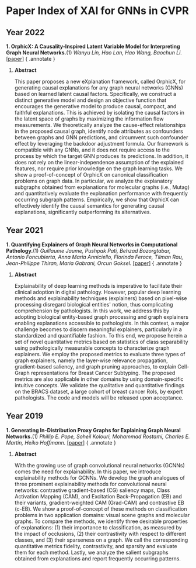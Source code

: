 # **Paper Index of XAI for GNNs in CVPR**

## Year 2022

**1. OrphicX: A Causality-Inspired Latent Variable Model for Interpreting Graph Neural Networks.**(1) *Wanyu Lin, Hao Lan, Hao Wang, Baochun Li.* [[paper]](https://ieeexplore.ieee.org/document/9879285)
{ .annotate }

1.  **Abstract**
   
    This paper proposes a new eXplanation framework, called OrphicX, for generating causal explanations for any graph neural networks (GNNs) based on learned latent causal factors. Specifically, we construct a distinct generative model and design an objective function that encourages the generative model to produce causal, compact, and faithful explanations. This is achieved by isolating the causal factors in the latent space of graphs by maximizing the information flow measurements. We theoretically analyze the cause-effect relationships in the proposed causal graph, identify node attributes as confounders between graphs and GNN predictions, and circumvent such confounder effect by leveraging the backdoor adjustment formula. Our framework is compatible with any GNNs, and it does not require access to the process by which the target GNN produces its predictions. In addition, it does not rely on the linear-independence assumption of the explained features, nor require prior knowledge on the graph learning tasks. We show a proof-of-concept of OrphicX on canonical classification problems on graph data. In particular, we analyze the explanatory subgraphs obtained from explanations for molecular graphs (i.e., Mutag) and quantitatively evaluate the explanation performance with frequently occurring subgraph patterns. Empirically, we show that OrphicX can effectively identify the causal semantics for generating causal explanations, significantly outperforming its alternatives.

## Year 2021


**1. Quantifying Explainers of Graph Neural Networks in Computational Pathology.**(1) *Guillaume Jaume, Pushpak Pati, Behzad Bozorgtabar, Antonio Foncubierta, Anna Maria Anniciello, Florinda Feroce, Tilman Rau, Jean-Philippe Thiran, Maria Gabrani, Orcun Goksel.* [[paper]](https://openaccess.thecvf.com/content/CVPR2021/html/Jaume_Quantifying_Explainers_of_Graph_Neural_Networks_in_Computational_Pathology_CVPR_2021_paper.html)
{ .annotate }

1.  **Abstract**
   
    Explainability of deep learning methods is imperative to facilitate their clinical adoption in digital pathology. However, popular deep learning methods and explainability techniques (explainers) based on pixel-wise processing disregard biological entities' notion, thus complicating comprehension by pathologists. In this work, we address this by adopting biological entity-based graph processing and graph explainers enabling explanations accessible to pathologists. In this context, a major challenge becomes to discern meaningful explainers, particularly in a standardized and quantifiable fashion. To this end, we propose herein a set of novel quantitative metrics based on statistics of class separability using pathologically measurable concepts to characterize graph explainers. We employ the proposed metrics to evaluate three types of graph explainers, namely the layer-wise relevance propagation, gradient-based saliency, and graph pruning approaches, to explain Cell-Graph representations for Breast Cancer Subtyping. The proposed metrics are also applicable in other domains by using domain-specific intuitive concepts. We validate the qualitative and quantitative findings on the BRACS dataset, a large cohort of breast cancer RoIs, by expert pathologists. The code and models will be released upon acceptance.

## Year 2019


**1. Generating In-Distribution Proxy Graphs for Explaining Graph Neural Networks.**(1) *Phillip E. Pope, Soheil Kolouri, Mohammad Rostami, Charles E. Martin, Heiko Hoffmann.* [[paper]](https://openaccess.thecvf.com/content_CVPR_2019/html/Pope_Explainability_Methods_for_Graph_Convolutional_Neural_Networks_CVPR_2019_paper.html)
{ .annotate }

1.  **Abstract**
   
    With the growing use of graph convolutional neural networks (GCNNs) comes the need for explainability. In this paper, we introduce explainability methods for GCNNs. We develop the graph analogues of three prominent explainability methods for convolutional neural networks: contrastive gradient-based (CG) saliency maps, Class Activation Mapping (CAM), and Excitation Back-Propagation (EB) and their variants, gradient-weighted CAM (Grad-CAM) and contrastive EB (c-EB). We show a proof-of-concept of these methods on classification problems in two application domains: visual scene graphs and molecular graphs. To compare the methods, we identify three desirable properties of explanations: (1) their importance to classification, as measured by the impact of occlusions, (2) their contrastivity with respect to different classes, and (3) their sparseness on a graph. We call the corresponding quantitative metrics fidelity, contrastivity, and sparsity and evaluate them for each method. Lastly, we analyze the salient subgraphs obtained from explanations and report frequently occurring patterns.

